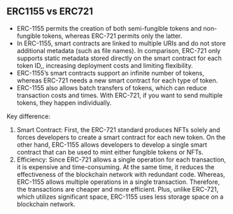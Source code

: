 ## ERC1155 vs ERC721

- ERC-1155 permits the creation of both semi-fungible tokens and non-fungible tokens, whereas ERC-721 permits only the latter.
- In ERC-1155, smart contracts are linked to multiple URIs and do not store additional metadata (such as file names). In comparison, ERC-721 only supports static metadata stored directly on the smart contract for each token ID,, increasing deployment costs and limiting flexibility.
- ERC-1155’s smart contracts support an infinite number of tokens, whereas ERC-721 needs a new smart contract for each type of token.
- ERC-1155 also allows batch transfers of tokens, which can reduce transaction costs and times. With ERC-721, if you want to send multiple tokens, they happen individually.

Key difference:
1. Smart Contract: First, the ERC-721 standard produces NFTs solely and forces developers to create a smart contract for each new token. On the other hand, ERC-1155 allows developers to develop a single smart contract that can be used to mint either fungible tokens or NFTs.
2. Efficiency: Since ERC-721 allows a single operation for each transaction, it is expensive and time-consuming. At the same time, it reduces the effectiveness of the blockchain network with redundant code. Whereas, ERC-1155 allows multiple operations in a single transaction. Therefore, the transactions are cheaper and more efficient. Plus, unlike ERC-721, which utilizes significant space, ERC-1155 uses less storage space on a blockchain network.
